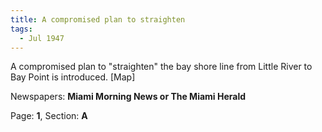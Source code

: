 ```yaml
---  
title: A compromised plan to straighten  
tags:  
  - Jul 1947  
---  
```

  
A compromised plan to "straighten" the bay shore line from Little River to Bay Point is introduced. [Map]  
  
Newspapers: **Miami Morning News or The Miami Herald**  
  
Page: **1**, Section: **A** 
